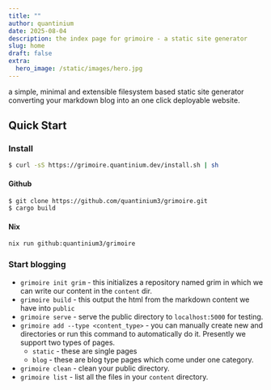 ```yaml
---
title: ""
author: quantinium
date: 2025-08-04
description: the index page for grimoire - a static site generator
slug: home
draft: false
extra:
  hero_image: /static/images/hero.jpg
---
```


a simple, minimal and extensible filesystem based static site generator converting your markdown blog into an one click deployable website.

## Quick Start
### Install
```bash
$ curl -sS https://grimoire.quantinium.dev/install.sh | sh
```

#### Github
```bash
$ git clone https://github.com/quantinium3/grimoire.git
$ cargo build
```

#### Nix
```bash
nix run github:quantinium3/grimoire
```

### Start blogging
- `grimoire init grim` - this initializes a repository named grim in which we can write our content in the `content` dir.
- `grimoire build` - this output the html from the markdown content we have into `public`
- `grimoire serve` - serve the public directory to `localhost:5000` for testing.
- `grimoire add --type <content_type>` - you can manually create new and directories or run this command to automatically do it. Presently we support two types of pages.
    - `static` - these are single pages
    - `blog` - these are blog type pages which come under one category.
- `grimoire clean` - clean your public directory.
- `grimoire list` - list all the files in your `content` directory.

